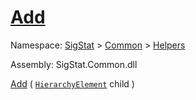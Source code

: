 # [Add](./HierarchyElement-100664010.md)

Namespace: [SigStat]() > [Common](./../../README.md) > [Helpers](./../README.md)

Assembly: SigStat.Common.dll

[Add](./HierarchyElement-100664010.md) ( [`HierarchyElement`](./../HierarchyElement.md) child )              
